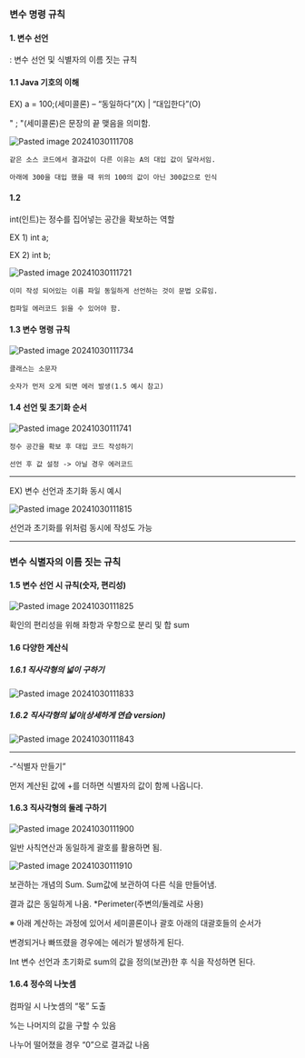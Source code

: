 ### 변수 명령 규칙
#### 1. 변수 선언

: 변수 선언 및 식별자의 이름 짓는 규칙

#### 1.1 Java 기호의 이해

EX) a = 100;(세미콜론) – “동일하다”(X) | “대입한다”(O)


" ; "(세미콜론)은 문장의 끝 맺음을 의미함.

![Pasted image 20241030111708](https://github.com/user-attachments/assets/11318bf6-fcf7-4d84-970a-ea1442ae64be)

```
같은 소스 코드에서 결과값이 다른 이유는 A의 대입 값이 달라서임.

아래에 300을 대입 했을 때 위의 100의 값이 아닌 300값으로 인식
```

#### 1.2

int(인트)는 정수를 집어넣는 공간을 확보하는 역할

EX 1) int a;

EX 2) int b;

![Pasted image 20241030111721](https://github.com/user-attachments/assets/1da9977d-03ed-4100-a382-c07b664f0588)


```
이미 작성 되어있는 이름 파일 동일하게 선언하는 것이 문법 오류임.

컴파일 에러코드 읽을 수 있어야 함.
```

#### 1.3 변수 명령 규칙

![Pasted image 20241030111734](https://github.com/user-attachments/assets/a514931c-5681-4f8c-b0ae-9f33ec8ff040)


```
클래스는 소문자

숫자가 먼저 오게 되면 에러 발생(1.5 예시 참고)
```

#### 1.4 선언 및 초기화 순서

![Pasted image 20241030111741](https://github.com/user-attachments/assets/4efc7348-7ec9-49d4-b6d9-15892e32850f)


```
정수 공간을 확보 후 대입 코드 작성하기

선언 후 값 설정 -> 아닐 경우 에러코드
```

---

EX) 변수 선언과 초기화 동시 예시

![Pasted image 20241030111815](https://github.com/user-attachments/assets/5ba74084-50d3-472f-a2c1-614324b2076e)


선언과 초기화를 위처럼 동시에 작성도 가능

---


### 변수 식별자의 이름 짓는 규칙

#### 1.5 변수 선언 시 규칙(숫자, 편리성)

![Pasted image 20241030111825](https://github.com/user-attachments/assets/862197c2-dc9a-46bd-9813-ef601d0ef309)


확인의 편리성을 위해 좌항과 우항으로 분리 및 합 sum

#### 1.6 다양한 계산식

##### 1.6.1 직사각형의 넓이 구하기

![Pasted image 20241030111833](https://github.com/user-attachments/assets/d29d1b9f-78de-4b19-aa5b-b0e08a63c60a)

##### 1.6.2 직사각형의 넓이(상세하게 연습 version)

![Pasted image 20241030111843](https://github.com/user-attachments/assets/b85ca610-9501-4288-9d31-0611c160a0d0)


---
-“식별자 만들기”

먼저 계산된 값에 +를 더하면 식별자의 값이 함께 나옵니다.

#### 1.6.3 직사각형의 둘레 구하기

![Pasted image 20241030111900](https://github.com/user-attachments/assets/50c44e1e-f422-45e0-b6b1-c8e8bef83ef4)


일반 사칙연산과 동일하게 괄호를 활용하면 됨.

![Pasted image 20241030111910](https://github.com/user-attachments/assets/89d606d8-47cc-41e0-a1f8-007cbbfed8ab)


보관하는 개념의 Sum. Sum값에 보관하여 다른 식을 만들어냄.

결과 값은 동일하게 나옴. *Perimeter(주변의/둘레로 사용)

※ 아래 계산하는 과정에 있어서 세미콜론이나 괄호 아래의 대괄호들의 순서가

변경되거나 빠뜨렸을 경우에는 에러가 발생하게 된다.


Int 변수 선언과 초기화로 sum의 값을 정의(보관)한 후 식을 작성하면 된다.

#### 1.6.4 정수의 나눗셈


컴파일 시 나눗셈의 “몫” 도출


%는 나머지의 값을 구할 수 있음

나누어 떨어졌을 경우 “0”으로 결과값 나옴



